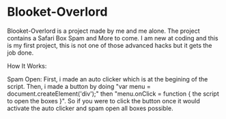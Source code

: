 # Blooket-Overlord

Blooket-Overlord is a project made by me and me alone.
The project contains a Safari Box Spam and More to come.
I am new at coding and this is my first project, this is not one of those advanced hacks but it gets the job done.

How It Works:

Spam Open: First, i made an auto clicker which is at the begining of the script. Then, i made a button by doing "var menu = document.createElement('div');" then "menu.onClick = function { the script to open the boxes }". So if you were to click the button once it would activate the auto clicker and spam open all boxes possible.
